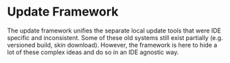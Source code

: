 # Update Framework

The update framework unifies the separate local update tools that were IDE specific and inconsistent. Some of these old systems still exist partially (e.g. versioned build, skin download). However, the framework is here to hide a lot of these complex ideas and do so in an IDE agnostic way.
